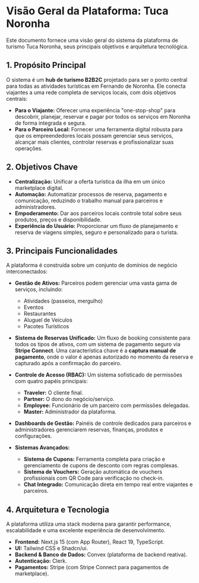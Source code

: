 # Visão Geral da Plataforma: Tuca Noronha

Este documento fornece uma visão geral do sistema da plataforma de turismo Tuca Noronha, seus principais objetivos e arquitetura tecnológica.

## 1. Propósito Principal

O sistema é um **hub de turismo B2B2C** projetado para ser o ponto central para todas as atividades turísticas em Fernando de Noronha. Ele conecta viajantes a uma rede completa de serviços locais, com dois objetivos centrais:

- **Para o Viajante:** Oferecer uma experiência "one-stop-shop" para descobrir, planejar, reservar e pagar por todos os serviços em Noronha de forma integrada e segura.
- **Para o Parceiro Local:** Fornecer uma ferramenta digital robusta para que os empreendedores locais possam gerenciar seus serviços, alcançar mais clientes, controlar reservas e profissionalizar suas operações.

## 2. Objetivos Chave

- **Centralização:** Unificar a oferta turística da ilha em um único marketplace digital.
- **Automação:** Automatizar processos de reserva, pagamento e comunicação, reduzindo o trabalho manual para parceiros e administradores.
- **Empoderamento:** Dar aos parceiros locais controle total sobre seus produtos, preços e disponibilidade.
- **Experiência do Usuário:** Proporcionar um fluxo de planejamento e reserva de viagens simples, seguro e personalizado para o turista.

## 3. Principais Funcionalidades

A plataforma é construída sobre um conjunto de domínios de negócio interconectados:

- **Gestão de Ativos:** Parceiros podem gerenciar uma vasta gama de serviços, incluindo:
  - Atividades (passeios, mergulho)
  - Eventos
  - Restaurantes
  - Aluguel de Veículos
  - Pacotes Turísticos

- **Sistema de Reservas Unificado:** Um fluxo de booking consistente para todos os tipos de ativos, com um sistema de pagamento seguro via **Stripe Connect**. Uma característica chave é a **captura manual de pagamento**, onde o valor é apenas autorizado no momento da reserva e capturado após a confirmação do parceiro.

- **Controle de Acesso (RBAC):** Um sistema sofisticado de permissões com quatro papéis principais:
  - **Traveler:** O cliente final.
  - **Partner:** O dono do negócio/serviço.
  - **Employee:** Funcionário de um parceiro com permissões delegadas.
  - **Master:** Administrador da plataforma.

- **Dashboards de Gestão:** Painéis de controle dedicados para parceiros e administradores gerenciarem reservas, finanças, produtos e configurações.

- **Sistemas Avançados:**
  - **Sistema de Cupons:** Ferramenta completa para criação e gerenciamento de cupons de desconto com regras complexas.
  - **Sistema de Vouchers:** Geração automática de vouchers profissionais com QR Code para verificação no check-in.
  - **Chat Integrado:** Comunicação direta em tempo real entre viajantes e parceiros.

## 4. Arquitetura e Tecnologia

A plataforma utiliza uma stack moderna para garantir performance, escalabilidade e uma excelente experiência de desenvolvimento.

- **Frontend:** Next.js 15 (com App Router), React 19, TypeScript.
- **UI:** Tailwind CSS e Shadcn/ui.
- **Backend & Banco de Dados:** Convex (plataforma de backend reativa).
- **Autenticação:** Clerk.
- **Pagamentos:** Stripe (com Stripe Connect para pagamentos de marketplace).

